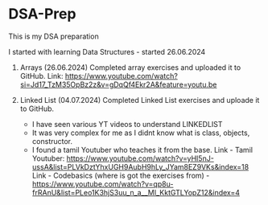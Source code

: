 # DSA-Prep
This is my DSA preparation

I started with learning Data Structures - started 26.06.2024

1) Arrays (26.06.2024)
	Completed array exercises and uploaded it to GitHub.
	Link: https://www.youtube.com/watch?si=Jd17_TzM35OpBz2z&v=gDqQf4Ekr2A&feature=youtu.be

2) Linked List (04.07.2024)
   Completed Linked List exercises and uploade it to GitHub.
    - I have seen various YT videos to understand LINKEDLIST
    - It was very complex for me as I didnt know what is class, objects, constructor.
    - I found a tamil Youtuber who teaches it from the base.
      Link - Tamil Youtuber: https://www.youtube.com/watch?v=yHI5nJ-ussA&list=PLVkDztYhxUGH9AubH9hLy_JYam8EZ9VKs&index=18
      Link - Codebasics (where is got the exercises from) - https://www.youtube.com/watch?v=qp8u-frRAnU&list=PLeo1K3hjS3uu_n_a__MI_KktGTLYopZ12&index=4

   

